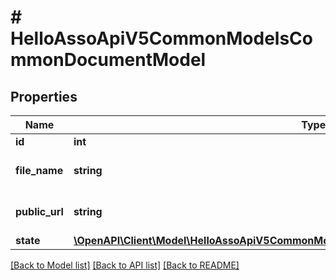 # # HelloAssoApiV5CommonModelsCommonDocumentModel

## Properties

Name | Type | Description | Notes
------------ | ------------- | ------------- | -------------
**id** | **int** |  | [optional]
**file_name** | **string** | The file name of document | [optional]
**public_url** | **string** | The public url of document | [optional]
**state** | [**\OpenAPI\Client\Model\HelloAssoApiV5CommonModelsComplianceV2DocumentsDocumentState**](HelloAssoApiV5CommonModelsComplianceV2DocumentsDocumentState.md) |  | [optional]

[[Back to Model list]](../../README.md#models) [[Back to API list]](../../README.md#endpoints) [[Back to README]](../../README.md)
